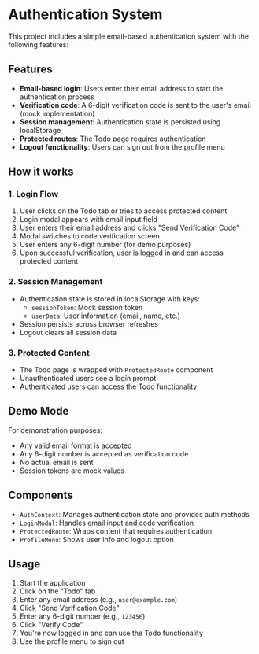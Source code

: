 # Authentication System

This project includes a simple email-based authentication system with the following features:

## Features

- **Email-based login**: Users enter their email address to start the authentication process
- **Verification code**: A 6-digit verification code is sent to the user's email (mock implementation)
- **Session management**: Authentication state is persisted using localStorage
- **Protected routes**: The Todo page requires authentication
- **Logout functionality**: Users can sign out from the profile menu

## How it works

### 1. Login Flow
1. User clicks on the Todo tab or tries to access protected content
2. Login modal appears with email input field
3. User enters their email address and clicks "Send Verification Code"
4. Modal switches to code verification screen
5. User enters any 6-digit number (for demo purposes)
6. Upon successful verification, user is logged in and can access protected content

### 2. Session Management
- Authentication state is stored in localStorage with keys:
  - `sessionToken`: Mock session token
  - `userData`: User information (email, name, etc.)
- Session persists across browser refreshes
- Logout clears all session data

### 3. Protected Content
- The Todo page is wrapped with `ProtectedRoute` component
- Unauthenticated users see a login prompt
- Authenticated users can access the Todo functionality

## Demo Mode

For demonstration purposes:
- Any valid email format is accepted
- Any 6-digit number is accepted as verification code
- No actual email is sent
- Session tokens are mock values

## Components

- `AuthContext`: Manages authentication state and provides auth methods
- `LoginModal`: Handles email input and code verification
- `ProtectedRoute`: Wraps content that requires authentication
- `ProfileMenu`: Shows user info and logout option

## Usage

1. Start the application
2. Click on the "Todo" tab
3. Enter any email address (e.g., `user@example.com`)
4. Click "Send Verification Code"
5. Enter any 6-digit number (e.g., `123456`)
6. Click "Verify Code"
7. You're now logged in and can use the Todo functionality
8. Use the profile menu to sign out
